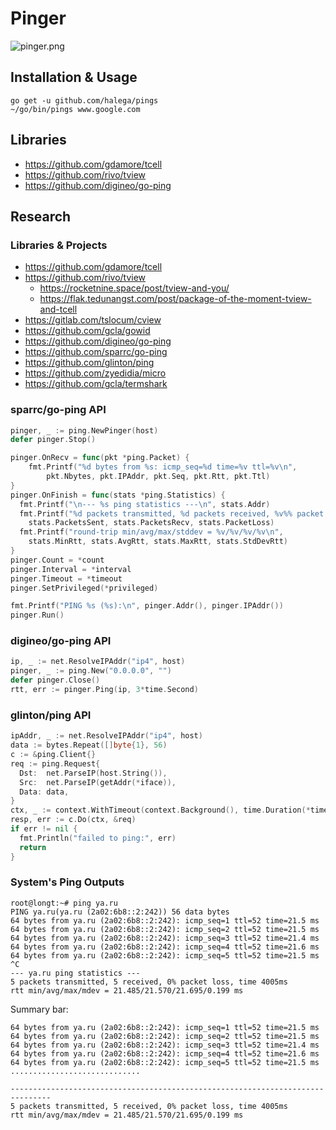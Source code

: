 # Pinger

![pinger.png](https://i.imgur.com/g3AIoq0.png)

## Installation & Usage

```
go get -u github.com/halega/pings
~/go/bin/pings www.google.com
```

## Libraries

- https://github.com/gdamore/tcell
- https://github.com/rivo/tview
- https://github.com/digineo/go-ping


## Research

### Libraries & Projects

- https://github.com/gdamore/tcell
- https://github.com/rivo/tview
  - https://rocketnine.space/post/tview-and-you/
  - https://flak.tedunangst.com/post/package-of-the-moment-tview-and-tcell
- https://gitlab.com/tslocum/cview
- https://github.com/gcla/gowid
- https://github.com/digineo/go-ping
- https://github.com/sparrc/go-ping
- https://github.com/glinton/ping
- https://github.com/zyedidia/micro
- https://github.com/gcla/termshark

### sparrc/go-ping API

```go
pinger, _ := ping.NewPinger(host)
defer pinger.Stop()

pinger.OnRecv = func(pkt *ping.Packet) {
	fmt.Printf("%d bytes from %s: icmp_seq=%d time=%v ttl=%v\n",
		pkt.Nbytes, pkt.IPAddr, pkt.Seq, pkt.Rtt, pkt.Ttl)
}
pinger.OnFinish = func(stats *ping.Statistics) {
  fmt.Printf("\n--- %s ping statistics ---\n", stats.Addr)
  fmt.Printf("%d packets transmitted, %d packets received, %v%% packet loss\n",
    stats.PacketsSent, stats.PacketsRecv, stats.PacketLoss)
  fmt.Printf("round-trip min/avg/max/stddev = %v/%v/%v/%v\n",
    stats.MinRtt, stats.AvgRtt, stats.MaxRtt, stats.StdDevRtt)
}
pinger.Count = *count
pinger.Interval = *interval
pinger.Timeout = *timeout
pinger.SetPrivileged(*privileged)

fmt.Printf("PING %s (%s):\n", pinger.Addr(), pinger.IPAddr())
pinger.Run()
```

### digineo/go-ping API

```go
ip, _ := net.ResolveIPAddr("ip4", host)
pinger, _ := ping.New("0.0.0.0", "")
defer pinger.Close()
rtt, err := pinger.Ping(ip, 3*time.Second)
```

### glinton/ping API

```go
ipAddr, _ := net.ResolveIPAddr("ip4", host)
data := bytes.Repeat([]byte{1}, 56)
c := &ping.Client{}
req := ping.Request{
  Dst:  net.ParseIP(host.String()),
  Src:  net.ParseIP(getAddr(*iface)),
  Data: data,
}
ctx, _ := context.WithTimeout(context.Background(), time.Duration(*timeout*float64(time.Second)))
resp, err := c.Do(ctx, &req)
if err != nil {
  fmt.Println("failed to ping:", err)
  return
}
```

### System's Ping Outputs

```
root@longt:~# ping ya.ru
PING ya.ru(ya.ru (2a02:6b8::2:242)) 56 data bytes
64 bytes from ya.ru (2a02:6b8::2:242): icmp_seq=1 ttl=52 time=21.5 ms
64 bytes from ya.ru (2a02:6b8::2:242): icmp_seq=2 ttl=52 time=21.5 ms
64 bytes from ya.ru (2a02:6b8::2:242): icmp_seq=3 ttl=52 time=21.4 ms
64 bytes from ya.ru (2a02:6b8::2:242): icmp_seq=4 ttl=52 time=21.6 ms
64 bytes from ya.ru (2a02:6b8::2:242): icmp_seq=5 ttl=52 time=21.5 ms
^C
--- ya.ru ping statistics ---
5 packets transmitted, 5 received, 0% packet loss, time 4005ms
rtt min/avg/max/mdev = 21.485/21.570/21.695/0.199 ms
```

Summary bar:

```
64 bytes from ya.ru (2a02:6b8::2:242): icmp_seq=1 ttl=52 time=21.5 ms
64 bytes from ya.ru (2a02:6b8::2:242): icmp_seq=2 ttl=52 time=21.5 ms
64 bytes from ya.ru (2a02:6b8::2:242): icmp_seq=3 ttl=52 time=21.4 ms
64 bytes from ya.ru (2a02:6b8::2:242): icmp_seq=4 ttl=52 time=21.6 ms
64 bytes from ya.ru (2a02:6b8::2:242): icmp_seq=5 ttl=52 time=21.5 ms
.............................

-------------------------------------------------------------------------------
5 packets transmitted, 5 received, 0% packet loss, time 4005ms
rtt min/avg/max/mdev = 21.485/21.570/21.695/0.199 ms
```